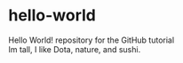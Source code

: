 # hello-world
Hello World!  repository for the GitHub tutorial  
Im tall, I like Dota, nature, and sushi.
